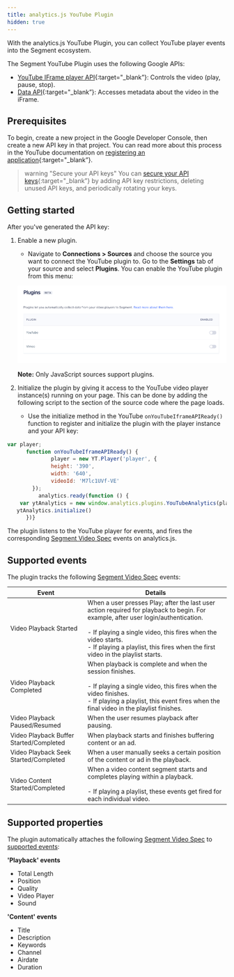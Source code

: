 ```yaml
---
title: analytics.js YouTube Plugin
hidden: true
---
```


With the analytics.js YouTube Plugin, you can collect YouTube player events into the Segment ecosystem.

The Segment YouTube Plugin uses the following Google APIs:
- [YouTube IFrame player API](https://developers.google.com/youtube/iframe_api_reference#Getting_Started){:target="_blank”}: Controls the video (play, pause, stop).
- [Data API](https://developers.google.com/youtube/v3/getting-started){:target="_blank”}: Accesses metadata about the video in the iFrame.

## Prerequisites

To begin, create a new project in the Google Developer Console, then create a new API key in that project. You can read more about this process in the YouTube documentation on [registering an application](https://developers.google.com/youtube/registering_an_application){:target="_blank”}. 

> warning "Secure your API keys"
> You can [secure your API keys](https://cloud.google.com/docs/authentication/api-keys#securing){:target="_blank”} by adding API key restrictions, deleting unused API keys, and periodically rotating your keys. 

## Getting started

After you've generated the API key:

1. Enable a new plugin.

    - Navigate to **Connections > Sources** and choose the source you want to connect the YouTube plugin to. Go to the **Settings** tab of your source and select **Plugins**. You can enable the YouTube plugin from this menu:

    ![Screenshot of the plugins setting screen](./images/youtube-vimeo-plugins-beta-2021-06-04.png)

    **Note:** Only JavaScript sources support plugins.

2. Initialize the plugin by giving it access to the YouTube video player instance(s) running on your page. This can be done by adding the following script to the section of the source code where the page loads.

    - Use the initialize method in the YouTube `onYouTubeIframeAPIReady()` function to register and initialize the plugin with the player instance and your API key:

```js
var player;
      function onYouTubeIframeAPIReady() {
              player = new YT.Player('player', {
              height: '390',
              width: '640',
              videoId: 'M7lc1UVf-VE'
        });
	      analytics.ready(function () {
    var ytAnalytics = new window.analytics.plugins.YouTubeAnalytics(player, 'XXXXXXXXXXXXXXXXXXXXXXXXXXXX0365')
   ytAnalytics.initialize()
      })}
```

The plugin listens to the YouTube player for events, and fires the corresponding [Segment Video Spec](/docs/connections/spec/video/) events on analytics.js.

## Supported events
The plugin tracks the following [Segment Video Spec](/docs/connections/spec/video/) events:

Event | Details
----- | -------
Video Playback Started | When a user presses Play; after the last user action required for playback to begin. For example, after user login/authentication. <br><br> - If playing a single video, this fires when the video starts. <br> - If playing a playlist, this fires when the first video in the playlist starts.
Video Playback Completed | When playback is complete and when the session finishes. <br><br>- If playing a single video, this fires when the video finishes. <br>- If playing a playlist, this event fires when the final video in the playlist finishes.
Video Playback Paused/Resumed | When the user resumes playback after pausing.
Video Playback Buffer Started/Completed | When playback starts and finishes buffering content or an ad.
Video Playback Seek Started/Completed | When a user manually seeks a certain position of the content or ad in the playback.
Video Content Started/Completed | When a video content segment starts and completes playing within a playback. <br><br>- If playing a playlist, these events get fired for each individual video.

## Supported properties
The plugin automatically attaches the following [Segment Video Spec](/docs/connections/spec/video/) to [supported events](#supported-events):

**'Playback' events**
- Total Length
- Position
- Quality
- Video Player
- Sound

**'Content' events**
- Title
- Description
- Keywords
- Channel
- Airdate
- Duration
